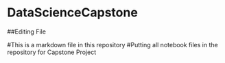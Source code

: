 # DataScienceCapstone

##Editing File

#This is a markdown file in this repository
#Putting all notebook files in the repository for Capstone Project
